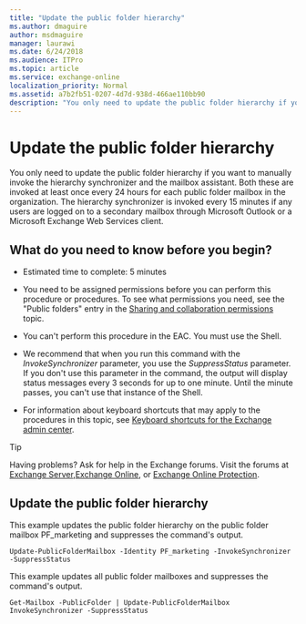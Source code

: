 ```yaml
---
title: "Update the public folder hierarchy"
ms.author: dmaguire
author: msdmaguire
manager: laurawi
ms.date: 6/24/2018
ms.audience: ITPro
ms.topic: article
ms.service: exchange-online
localization_priority: Normal
ms.assetid: a7b2fb51-0207-4d7d-938d-466ae110bb90
description: "You only need to update the public folder hierarchy if you want to manually invoke the hierarchy synchronizer and the mailbox assistant. Both these are invoked at least once every 24 hours for each public folder mailbox in the organization. The hierarchy synchronizer is invoked every 15 minutes if any users are logged on to a secondary mailbox through Microsoft Outlook or a Microsoft Exchange Web Services client."
---
```


# Update the public folder hierarchy

You only need to update the public folder hierarchy if you want to manually invoke the hierarchy synchronizer and the mailbox assistant. Both these are invoked at least once every 24 hours for each public folder mailbox in the organization. The hierarchy synchronizer is invoked every 15 minutes if any users are logged on to a secondary mailbox through Microsoft Outlook or a Microsoft Exchange Web Services client.
  
## What do you need to know before you begin?

- Estimated time to complete: 5 minutes
    
- You need to be assigned permissions before you can perform this procedure or procedures. To see what permissions you need, see the "Public folders" entry in the [Sharing and collaboration permissions](http://technet.microsoft.com/library/b7fa4b7c-1266-45bd-a14b-f66be0459cc5.aspx) topic. 
    
- You can't perform this procedure in the EAC. You must use the Shell.
    
- We recommend that when you run this command with the  _InvokeSynchronizer_ parameter, you use the  _SuppressStatus_ parameter. If you don't use this parameter in the command, the output will display status messages every 3 seconds for up to one minute. Until the minute passes, you can't use that instance of the Shell. 
    
- For information about keyboard shortcuts that may apply to the procedures in this topic, see [Keyboard shortcuts for the Exchange admin center](../../accessibility/keyboard-shortcuts-in-admin-center.md).
    
> [!TIP]
> Having problems? Ask for help in the Exchange forums. Visit the forums at [Exchange Server](https://go.microsoft.com/fwlink/p/?linkId=60612),[Exchange Online](https://go.microsoft.com/fwlink/p/?linkId=267542), or [Exchange Online Protection](https://go.microsoft.com/fwlink/p/?linkId=285351). 
  
## Update the public folder hierarchy

This example updates the public folder hierarchy on the public folder mailbox PF_marketing and suppresses the command's output.
  
```
Update-PublicFolderMailbox -Identity PF_marketing -InvokeSynchronizer -SuppressStatus
```

This example updates all public folder mailboxes and suppresses the command's output.
  
```
Get-Mailbox -PublicFolder | Update-PublicFolderMailbox InvokeSynchronizer -SuppressStatus
```



